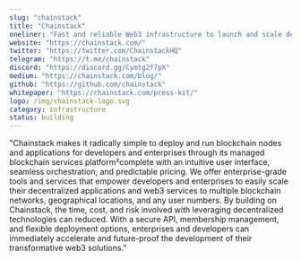```yaml
---
slug: "chainstack"
title: "Chainstack"
oneliner: "Fast and reliable Web3 infrastructure to launch and scale decentralized solutions in a single click with intuitive interface, seamless orchestration plus flexible and predictable pricing."
website: "https://chainstack.com/"
twitter: "https://twitter.com/ChainstackHQ"
telegram: "https://t.me/chainstack"
discord: "https://discord.gg/Cymtg2f7pX"
medium: "https://chainstack.com/blog/"
github: "https://github.com/chainstack"
whitepaper: "https://chainstack.com/press-kit/"
logo: /img/chainstack-logo.svg
category: infrastructure
status: building
---
```


"Chainstack makes it radically simple to deploy and run blockchain nodes and applications for developers and enterprises through its managed blockchain services platform²complete with an intuitive user interface, seamless orchestration, and predictable pricing. We offer enterprise-grade tools and services that empower developers and enterprises to easily scale their decentralized applications and web3 services to multiple blockchain networks, geographical locations, and any user numbers. By building on Chainstack, the time, cost, and risk involved with leveraging decentralized technologies can reduced. With a secure API, membership management, and flexible deployment options, enterprises and developers can immediately accelerate and future-proof the development of their transformative web3 solutions."
